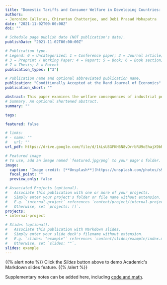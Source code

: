 ```yaml
---
title: "Domestic Tariffs and Consumer Welfare in Developing Countries: Evidence from India"
authors:
- Jeronimo Callejas, Chirantan Chatterjee, and Debi Prasad Mohapatra
date: "2021-11-02T00:00:00Z"
doi: ""

# Schedule page publish date (NOT publication's date).
publishDate: "2021-11-02T00:00:00Z"

# Publication type.
# Legend: 0 = Uncategorized; 1 = Conference paper; 2 = Journal article;
# 3 = Preprint / Working Paper; 4 = Report; 5 = Book; 6 = Book section;
# 7 = Thesis; 8 = Patent
publication_types: ["3"]

# Publication name and optional abbreviated publication name.
publication: "Conditionally Accepted at the Rand Journal of Economics"
publication_short: ""

abstract: This paper examines the welfare consequences of industrial policies aimed at boosting domestic manufacturing in developing countries, focusing on the Indian government’s tariff policy for mobile handset production. We develop a structural model of India’s mobile handset industry, where firms endogenously decide supply chain alternatives, product sets, and prices. Our counterfactual simulations indicate that the status quo import tariff on ready-to-use handsets significantly increases local assembly operations. However, a lower tariff of around 8% would maintain similar assembly levels while significantly enhancing consumer surplus. An additional input import tariff on handset components discourages firms from relocating operations to India, potentially undermining the policy’s goal.  
# Summary. An optional shortened abstract.
summary: ""

tags:

featured: false

# links:
# - name: ""
#   url: ""
url_pdf: https://drive.google.com/file/d/1kLsU8GFKH6N8vDrrbRU9oEhajX9bhf2i/view?usp=share_link

# Featured image
# To use, add an image named `featured.jpg/png` to your page's folder. 
image:
  caption: 'Image credit: [**Unsplash**](https://unsplash.com/photos/s9CC2SKySJM)'
  focal_point: ""
  preview_only: false

# Associated Projects (optional).
#   Associate this publication with one or more of your projects.
#   Simply enter your project's folder or file name without extension.
#   E.g. `internal-project` references `content/project/internal-project/index.md`.
#   Otherwise, set `projects: []`.
projects:
- internal-project

# Slides (optional).
#   Associate this publication with Markdown slides.
#   Simply enter your slide deck's filename without extension.
#   E.g. `slides: "example"` references `content/slides/example/index.md`.
#   Otherwise, set `slides: ""`.
slides: example
---
```


{{% alert note %}}
Click the *Slides* button above to demo Academic's Markdown slides feature.
{{% /alert %}}

Supplementary notes can be added here, including [code and math](https://sourcethemes.com/academic/docs/writing-markdown-latex/).

